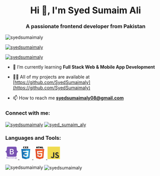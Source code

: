 <h1 align="center">Hi 👋, I'm Syed Sumaim Ali</h1>
<h3 align="center">A passionate frontend developer from Pakistan</h3>

<p align="left"> <img src="https://komarev.com/ghpvc/?username=syedsumaimaly&label=Profile%20views&color=0e75b6&style=flat" alt="syedsumaimaly" /> </p>

<p align="left"> <a href="https://github.com/ryo-ma/github-profile-trophy"><img src="https://github-profile-trophy.vercel.app/?username=syedsumaimaly" alt="syedsumaimaly" /></a> </p>

<p align="left"> <a href="https://twitter.com/syedsumaimaly" target="blank"><img src="https://img.shields.io/twitter/follow/syedsumaimaly?logo=twitter&style=for-the-badge" alt="syedsumaimaly" /></a> </p>

- 🌱 I’m currently learning **Full Stack Web & Mobile App Development**

- 👨‍💻 All of my projects are available at [https://github.com/SyedSumaimaly](https://github.com/SyedSumaimaly)

- 📫 How to reach me **syedsumaimaly08@gmail.com**

<h3 align="left">Connect with me:</h3>
<p align="left">
<a href="https://twitter.com/syedsumaimaly" target="blank"><img align="center" src="https://raw.githubusercontent.com/rahuldkjain/github-profile-readme-generator/master/src/images/icons/Social/twitter.svg" alt="syedsumaimaly" height="30" width="40" /></a>
<a href="https://instagram.com/syed_sumaim_aly" target="blank"><img align="center" src="https://raw.githubusercontent.com/rahuldkjain/github-profile-readme-generator/master/src/images/icons/Social/instagram.svg" alt="syed_sumaim_aly" height="30" width="40" /></a>
</p>

<h3 align="left">Languages and Tools:</h3>
<p align="left"> <a href="https://getbootstrap.com" target="_blank" rel="noreferrer"> <img src="https://raw.githubusercontent.com/devicons/devicon/master/icons/bootstrap/bootstrap-plain-wordmark.svg" alt="bootstrap" width="40" height="40"/> </a> <a href="https://www.w3schools.com/css/" target="_blank" rel="noreferrer"> <img src="https://raw.githubusercontent.com/devicons/devicon/master/icons/css3/css3-original-wordmark.svg" alt="css3" width="40" height="40"/> </a> <a href="https://www.w3.org/html/" target="_blank" rel="noreferrer"> <img src="https://raw.githubusercontent.com/devicons/devicon/master/icons/html5/html5-original-wordmark.svg" alt="html5" width="40" height="40"/> </a> <a href="https://developer.mozilla.org/en-US/docs/Web/JavaScript" target="_blank" rel="noreferrer"> <img src="https://raw.githubusercontent.com/devicons/devicon/master/icons/javascript/javascript-original.svg" alt="javascript" width="40" height="40"/> </a> </p>

<p><img align="left" src="https://github-readme-stats.vercel.app/api/top-langs?username=syedsumaimaly&show_icons=true&locale=en&layout=compact" alt="syedsumaimaly" /></p>

<p>&nbsp;<img align="center" src="https://github-readme-stats.vercel.app/api?username=syedsumaimaly&show_icons=true&locale=en" alt="syedsumaimaly" /></p>
